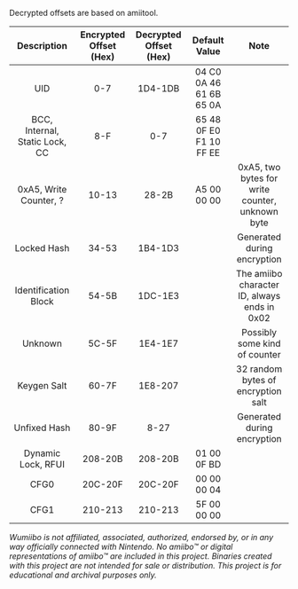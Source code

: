 Decrypted offsets are based on amiitool.

|           Description          | Encrypted Offset (Hex) | Decrypted Offset (Hex) |      Default Value      |                       Note                      |
|:------------------------------:|:----------------------:|:----------------------:|:-----------------------:|:-----------------------------------------------:|
| UID                            | 0-7                    | 1D4-1DB                | 04 C0 0A 46 61 6B 65 0A |                                                 |
| BCC, Internal, Static Lock, CC | 8-F                    | 0-7                    | 65 48 0F E0 F1 10 FF EE |                                                 |
| 0xA5, Write Counter, ?         | 10-13                  | 28-2B                  | A5 00 00 00             | 0xA5, two bytes for write counter, unknown byte |
| Locked Hash                    | 34-53                  | 1B4-1D3                |                         | Generated during encryption                     |
| Identification Block           | 54-5B                  | 1DC-1E3                |                         | The amiibo character ID, always ends in 0x02    |
| Unknown                        | 5C-5F                  | 1E4-1E7                |                         | Possibly some kind of counter                   |
| Keygen Salt                    | 60-7F                  | 1E8-207                |                         | 32 random bytes of encryption salt              |
| Unfixed Hash                   | 80-9F                  | 8-27                   |                         | Generated during encryption                     |
| Dynamic Lock, RFUI             | 208-20B                | 208-20B                | 01 00 0F BD             |                                                 |
| CFG0                           | 20C-20F                | 20C-20F                | 00 00 00 04             |                                                 |
| CFG1                           | 210-213                | 210-213                | 5F 00 00 00             |                                                 |

*Wumiibo is not affiliated, associated, authorized, endorsed by, or in any way officially connected with Nintendo. No  amiibo™ or digital representations of amiibo™ are included in this project. Binaries created with this project are not intended for sale or distribution. This project is for educational and archival purposes only.*
